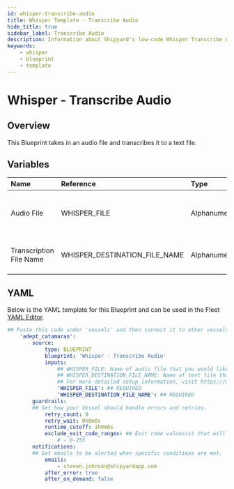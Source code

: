 ```yaml
---
id: whisper-transcribe-audio
title: Whisper Template - Transcribe Audio
hide_title: true
sidebar_label: Transcribe Audio
description: Information about Shipyard's low-code Whisper Transcribe Audio blueprint. This Blueprint takes in an audio file and transcribes it to a text file. 
keywords:
    - whisper
    - blueprint
    - template
---
```


# Whisper - Transcribe Audio

## Overview
This Blueprint takes in an audio file and transcribes it to a text file.

## Variables

| Name | Reference | Type | Required | Default | Options | Description |
|:-----|:----------|:-----|:---------|:--------|:--------|:------------|
| Audio File | WHISPER_FILE  | Alphanumeric |:white_check_mark: | - | - | Name of audio file that you would like transcribed |
| Transcription File Name | WHISPER_DESTINATION_FILE_NAME  | Alphanumeric |:white_check_mark: | - | - | Name of text file that will have transcription |


## YAML
Below is the YAML template for this Blueprint and can be used in the Fleet [YAML Editor](../../reference/fleets/yaml-editor.md).
```yaml
## Paste this code under 'vessels' and then connect it to other vessels under 'connections'
    'adept_catamaran':
        source:
            type: BLUEPRINT
            blueprint: 'Whisper - Transcribe Audio'
            inputs: 
                ## WHISPER_FILE: Name of audio file that you would like transcribed
                ## WHISPER_DESTINATION_FILE_NAME: Name of text file that will have transcription
                ## For more detailed setup information, visit https://www.shipyardapp.com/docs/blueprint-library/whisper#transcribe-audio-blueprint
                'WHISPER_FILE': ## REQUIRED
                'WHISPER_DESTINATION_FILE_NAME': ## REQUIRED
        guardrails:
        ## Set how your Vessel should handle errors and retries.
            retry_count: 0
            retry_wait: 0h0m0s
            runtime_cutoff: 1h0m0s
            exclude_exit_code_ranges: ## Exit code values(s) that will not be retried if encountered during a Voyage.
                # - 0-255
        notifications: 
        ## Set emails to be alerted when specific conditions are met.
            emails:
                - steven.johnson@shipyardapp.com
            after_error: true
            after_on_demand: false
```
